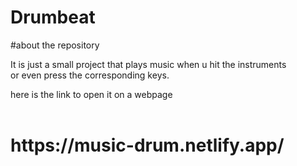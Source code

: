 # Drumbeat
#about the repository

It is just a small project that plays music when u hit the instruments<br/> or even press the corresponding keys.

here is the link to open it on a webpage<br/>
<br/>
<h1>https://music-drum.netlify.app/</h1>
